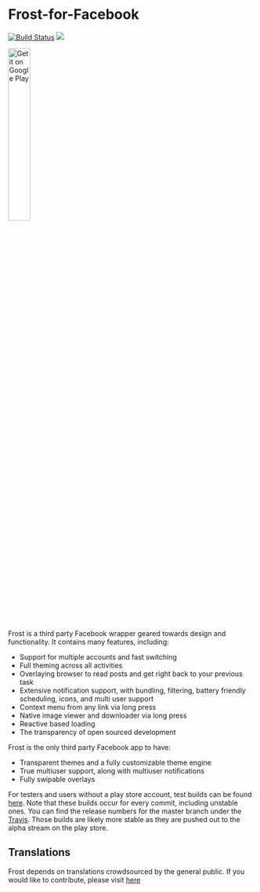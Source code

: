 # Frost-for-Facebook

[![Build Status](https://travis-ci.org/AllanWang/Frost-for-Facebook.svg?branch=master)](https://travis-ci.org/AllanWang/Frost-for-Facebook)
[![](https://raw.githubusercontent.com/ZenHubIO/support/master/zenhub-badge.png)](https://zenhub.com)

<a href='https://play.google.com/store/apps/details?id=com.pitchedapps.frost&utm_source=github'><img alt='Get it on Google Play' width="30%" src='https://play.google.com/intl/en_us/badges/images/generic/en_badge_web_generic.png'/></a>

Frost is a third party Facebook wrapper geared towards design and functionality.
It contains many features, including:
* Support for multiple accounts and fast switching
* Full theming across all activities
* Overlaying browser to read posts and get right back to your previous task
* Extensive notification support, with bundling, filtering, battery friendly scheduling, icons, and multi user support
* Context menu from any link via long press
* Native image viewer and downloader via long press
* Reactive based loading
* The transparency of open sourced development

Frost is the only third party Facebook app to have:
* Transparent themes and a fully customizable theme engine
* True multiuser support, along with multiuser notifications
* Fully swipable overlays

For testers and users without a play store account, test builds can be found [here](https://github.com/AllanWang/Frost-for-Facebook-APK-Builder/releases).
Note that these builds occur for every commit, including unstable ones.
You can find the release numbers for the master branch under the [Travis](https://travis-ci.org/AllanWang/Frost-for-Facebook/branches).
Those builds are likely more stable as they are pushed out to the alpha stream on the play store.

## Translations

Frost depends on translations crowdsourced by the general public.
If you would like to contribute, please visit [here](https://crowdin.com/project/frost-for-facebook)